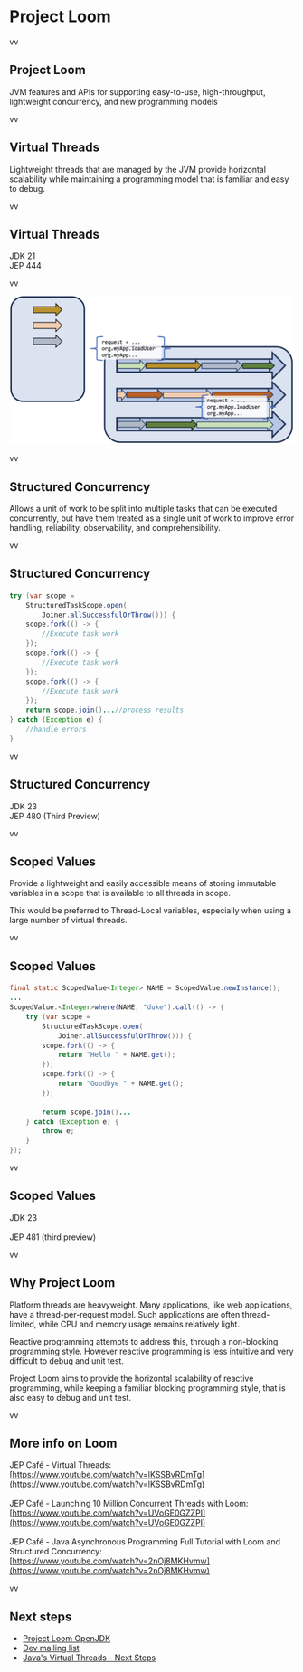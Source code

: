 # Project Loom

vv
## Project Loom

JVM features and APIs for supporting easy-to-use, high-throughput, lightweight concurrency, and new programming models

vv

## Virtual Threads

Lightweight threads that are managed by the JVM provide horizontal scalability while maintaining a programming model that is familiar and easy to debug.

vv

## Virtual Threads

JDK 21 <br/>
JEP 444

vv

![](images/virtual-threads-visualization.png)

vv

## Structured Concurrency

Allows a unit of work to be split into multiple tasks that can be executed concurrently, but have them treated as a single unit of work to improve error handling, reliability, observability, and comprehensibility.

vv

## Structured Concurrency

```java
try (var scope = 
	StructuredTaskScope.open(
		Joiner.allSuccessfulOrThrow())) {
	scope.fork(() -> {
		//Execute task work
	});
	scope.fork(() -> {
		//Execute task work
	});
	scope.fork(() -> {
		//Execute task work
	});
	return scope.join()...//process results
} catch (Exception e) {
	//handle errors
}

```
vv

## Structured Concurrency

JDK 23 <br/>
JEP 480 (Third Preview)

vv

## Scoped Values

Provide a lightweight and easily accessible means of storing immutable variables in a scope that is available to all threads in scope. 

This would be preferred to Thread-Local variables, especially when using a large number of virtual threads.

vv

## Scoped Values

```java
final static ScopedValue<Integer> NAME = ScopedValue.newInstance();
...
ScopedValue.<Integer>where(NAME, "duke").call(() -> {
	try (var scope = 
		StructuredTaskScope.open(
			Joiner.allSuccessfulOrThrow())) {
		scope.fork(() -> {
			return "Hello " + NAME.get();
		});
		scope.fork(() -> {
			return "Goodbye " + NAME.get();
		});

		return scope.join()...
	} catch (Exception e) {
		throw e;
	}
});
```

vv

## Scoped Values

JDK 23 <br/>
<br/>
	JEP 481 (third preview)

vv

## Why Project Loom

Platform threads are heavyweight. Many applications, like web applications, have a thread-per-request model. Such applications are often thread-limited, while CPU and memory usage remains relatively light. <br/>

Reactive programming attempts to address this, through a non-blocking programming style. However reactive programming is less intuitive and very difficult to debug and unit test.<br/>

Project Loom aims to provide the horizontal scalability of reactive programming, while keeping a familiar blocking programming style, that is also easy to debug and unit test. <br/>

vv

## More info on Loom

JEP Café - Virtual Threads: <br/>
[https://www.youtube.com/watch?v=lKSSBvRDmTg](https://www.youtube.com/watch?v=lKSSBvRDmTg)
<br/><br/>
JEP Café - Launching 10 Million Concurrent Threads with Loom:  <br/>
[https://www.youtube.com/watch?v=UVoGE0GZZPI](https://www.youtube.com/watch?v=UVoGE0GZZPI)
<br/><br/>
JEP Café - Java Asynchronous Programming Full Tutorial with Loom and Structured Concurrency:  <br/>
[https://www.youtube.com/watch?v=2nOj8MKHvmw](https://www.youtube.com/watch?v=2nOj8MKHvmw)

vv

## Next steps

* [Project Loom OpenJDK](https://openjdk.org/projects/loom/)
* [Dev mailing list](https://mail.openjdk.org/mailman/listinfo/loom-dev)
* [Java's Virtual Threads - Next Steps](https://www.youtube.com/watch?v=KBW4LbCoo6c)
